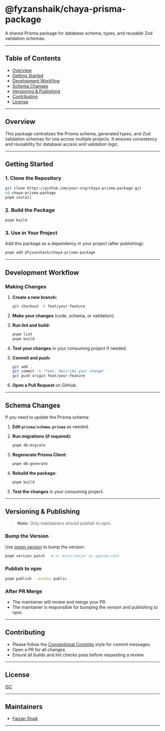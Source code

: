 # @fyzanshaik/chaya-prisma-package

A shared Prisma package for database schema, types, and reusable Zod validation schemas.

---

## Table of Contents

- [Overview](#overview)
- [Getting Started](#getting-started)
- [Development Workflow](#development-workflow)
- [Schema Changes](#schema-changes)
- [Versioning & Publishing](#versioning--publishing)
- [Contributing](#contributing)
- [License](#license)

---

## Overview

This package centralizes the Prisma schema, generated types, and Zod validation schemas for use across multiple projects. It ensures consistency and reusability for database access and validation logic.

---

## Getting Started

### 1. Clone the Repository

```bash
git clone https://github.com/your-org/chaya-prisma-package.git
cd chaya-prisma-package
pnpm install
```

### 2. Build the Package

```bash
pnpm build
```

### 3. Use in Your Project

Add this package as a dependency in your project (after publishing):

```bash
pnpm add @fyzanshaik/chaya-prisma-package
```

---

## Development Workflow

### Making Changes

1. **Create a new branch:**

   ```bash
   git checkout -b feat/your-feature
   ```

2. **Make your changes** (code, schema, or validation).

3. **Run lint and build:**

   ```bash
   pnpm lint
   pnpm build
   ```

4. **Test your changes** in your consuming project if needed.

5. **Commit and push:**

   ```bash
   git add .
   git commit -m "feat: describe your change"
   git push origin feat/your-feature
   ```

6. **Open a Pull Request** on GitHub.

---

## Schema Changes

If you need to update the Prisma schema:

1. **Edit `prisma/schema.prisma`** as needed.

2. **Run migrations (if required):**

   ```bash
   pnpm db:migrate
   ```

3. **Regenerate Prisma Client:**

   ```bash
   pnpm db:generate
   ```

4. **Rebuild the package:**

   ```bash
   pnpm build
   ```

5. **Test the changes** in your consuming project.

---

## Versioning & Publishing

> **Note:** Only maintainers should publish to npm.

### Bump the Version

Use [pnpm version](https://pnpm.io/cli/version) to bump the version:

```bash
pnpm version patch   # or minor/major as appropriate
```

### Publish to npm

```bash
pnpm publish --access public
```

### After PR Merge

- The maintainer will review and merge your PR.
- The maintainer is responsible for bumping the version and publishing to npm.

---

## Contributing

- Please follow the [Conventional Commits](https://www.conventionalcommits.org/) style for commit messages.
- Open a PR for all changes.
- Ensure all builds and lint checks pass before requesting a review.

---

## License

[ISC](./LICENSE)

---

## Maintainers

- [Faizan Shaik](https://github.com/fyzanshaik)

---
